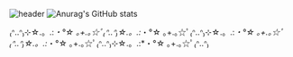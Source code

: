 <!--
**Hanrabbit06/Hanrabbit06** is a ✨ _special_ ✨ repository because its `README.md` (this file) appears on your GitHub profile.

Here are some ideas to get you started:

- 🔭 I’m currently working on ...
- 🌱 I’m currently learning ...
- 👯 I’m looking to collaborate on ...
- 🤔 I’m looking for help with ...
- 💬 Ask me about ...
- 📫 How to reach me: ...
- 😄 Pronouns: ...
- ⚡ Fun fact: ...
-->
![header](https://capsule-render.vercel.app/api?type=waving&height=300&section=header&color=timeGradient&text=Welcome%20to&animation=fadeIn&fontColor=ffffff&fontAlign=70&fontAlignY=40&fontSize=70&desc=Han's%20Github&descSize=50&descAlign=76)
![Anurag's GitHub stats](https://github-readme-stats.vercel.app/api?username=Hanrabbit06&show_icons=true&title_color=FF7CE2&text_color=787878&border_radius=15&bg_color=00000000&icon_color=FF7CE2)

₍ᐢ..ᐢ₎⊹☆.。.:*・°☆ ｡+.｡☆ﾟ₍ᐢ..ᐢ₎☆.。.:*・°☆ ｡+.｡☆ﾟ₍ᐢ..ᐢ₎⊹☆.。.:*・°☆ ｡+.｡☆ﾟ₍ᐢ..ᐢ₎☆.。.:*・°☆ ｡+.｡☆ﾟ₍ᐢ..ᐢ₎⊹☆.。.:*・°☆ ｡+.｡☆ﾟ₍ᐢ..ᐢ₎
